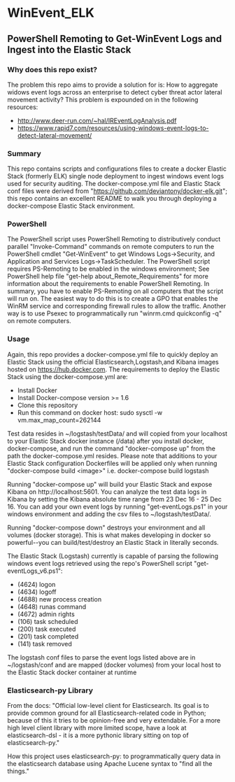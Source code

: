 # WinEvent_ELK
## PowerShell Remoting to Get-WinEvent Logs and Ingest into the Elastic Stack

### Why does this repo exist? 
The problem this repo aims to provide a solution for is: How to aggregate widows event logs across an enterprise to detect cyber threat actor lateral movement activity?  This problem is expounded on in the following resources:
* http://www.deer-run.com/~hal/IREventLogAnalysis.pdf
* https://www.rapid7.com/resources/using-windows-event-logs-to-detect-lateral-movement/

### Summary
This repo contains scripts and configurations files to create a docker Elastic Stack (formerly ELK) single node deployment to ingest windows event logs used for security auditing.
The docker-compose.yml file and Elastic Stack conf files were derived from "https://github.com/deviantony/docker-elk.git"; this repo contains an excellent README to walk 
you through deploying a docker-compose Elastic Stack environment.

### PowerShell
The PowerShell script uses PowerShell Remoting to distributively conduct parallel "Invoke-Command" commands on remote computers to run the PowerShell cmdlet "Get-WinEvent" to get Windows Logs->Security, and
Application and Services Logs->TaskScheduler.  The PowerShell script requires PS-Remoting to be enabled in the windows environment; See PowerShell help file "get-help about_Remote_Requirements" for more information about
the requirements to enable PowerShell Remoting.  In summary, you have to enable PS-Remoting on all computers that the script will run on.  The easiest way to do this is to create a GPO that enables the WinRM service and 
corresponding firewall rules to allow the traffic.  Another way is to use Psexec to programmatically run "winrm.cmd quickconfig -q" on remote computers.

### Usage
Again, this repo provides a docker-compose.yml file to quickly deploy an Elastic Stack using the official Elasticsearch,Logstash,and Kibana images hosted on https://hub.docker.com.  The requirements to deploy the Elastic Stack using the
docker-compose.yml are:
* Install Docker
* Install Docker-compose version >= 1.6
* Clone this repository
* Run this command on docker host: sudo sysctl -w vm.max_map_count=262144

Test data resides in ~/logstash/testData/ and will copied from your localhost to your Elastic Stack docker instance (/data) after you install docker, docker-compose, and run the command "docker-compose up" from the path the docker-compose.yml resides.  Please note that additions to 
your Elastic Stack configuration Dockerfiles will be applied only when running "docker-compose build \<image\>" i.e. docker-compose build logstash

Running "docker-compose up" will build your Elastic Stack and expose Kibana on http://localhost:5601.  You can analyze the test data logs in Kibana by setting the Kibana absolute time range from 23 Dec 16 - 25 Dec 16.  You can add your own event logs
by running "get-eventLogs.ps1" in your windows environment and adding the csv files to ~/logstash/testData/.

Running "docker-compose down" destroys your environment and all volumes (docker storage).  This is what makes developing in docker so powerful--you can build/test/destroy an Elastic Stack in literally seconds.

The Elastic Stack (Logstash) currently is capable of parsing the following windows event logs retrieved using the repo's PowerShell script "get-eventLogs_v6.ps1":
- (4624) logon
- (4634) logoff
- (4688) new process creation
- (4648) runas command
- (4672) admin rights
- (106) task scheduled
- (200) task executed
- (201) task completed
- (141) task removed

The logstash conf files to parse the event logs listed above are in ~/logstash/conf and are mapped (docker volumes) from your local host to the Elastic Stack docker container at runtime

### Elasticsearch-py Library

From the docs: "Official low-level client for Elasticsearch. Its goal is to provide common ground for all Elasticsearch-related code in Python; because of this it tries to be opinion-free and very extendable.
For a more high level client library with more limited scope, have a look at elasticsearch-dsl - it is a more pythonic library sitting on top of elasticsearch-py."

How this project uses elasticsearch-py: to programmatically query data in the elasticsearch database using Apache Lucene syntax to "find all the things." 


